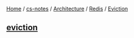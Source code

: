[Home](https://mengxianbin.github.io) /
[cs-notes](https://mengxianbin.github.io/cs-notes/site) /
[Architecture](https://mengxianbin.github.io/cs-notes/site/Architecture) /
[Redis](https://mengxianbin.github.io/cs-notes/site/Architecture/Redis) /
[Eviction](https://mengxianbin.github.io/cs-notes/site/Architecture/Redis/Eviction)

## [eviction](https://mengxianbin.github.io/cs-notes/site/Architecture/Redis/Eviction/eviction)

